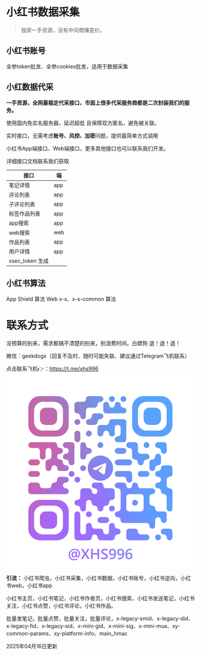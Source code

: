 # 小红书数据采集

> 独家一手资源，没有中间商赚差价。

## 小红书账号
全参token批发、全参cookies批发，适用于数据采集

## 小红数据代采
**一手资源，全网最稳定代采接口，市面上很多代采服务商都是二次封装我们的服务。**

使用国内免实名服务器，延迟超低 且保障双方匿名，避免被关联。

实时接口，无需考虑**账号、风控、加密**问题，提供最简单方式调用

小红书App端接口、Web端接口，更多其他接口也可以联系我们开发。

详细接口文档联系我们获取

| **接口**        | **端** |
| --------------- | ------ |
| 笔记详情        | app    |
| 评论列表        | app    |
| 子评论列表      | app    |
| 标签作品列表    | app    |
| app搜索            | app    |
| web搜索            | web    |
| 作品列表        | app    |
| 用户详情        | app    |
| xsec_token 生成 |        |


## 小红书算法
App Shield 算法
Web x-s、x-s-common 算法

# 联系方式
没预算的别来，需求都搞不清楚的别来，别浪费时间。白嫖狗 退！退！退！

微信：geekdogx（回复不及时、随时可能失联、建议通过Telegram飞机联系）

点击联系飞机👉：https://t.me/xhs996
![tg](https://github.com/xhs996/xhs_spider/blob/main/tg.jpg)

**引流：** 小红书爬虫，小红书采集，小红书数据，小红书账号，小红书逆向，小红书web，小红书app

小红书主页，小红书笔记，小红书作者页，小红书搜索，小红书发送笔记，小红书关注，小红书点赞，小红书评论，小红书作品。

批量发笔记，批量点赞，批量关注，批量评论，x-legacy-smid、x-legacy-did、x-legacy-fid、x-legacy-sid、x-mini-gid、x-mini-sig、x-mini-mua、xy-common-params、xy-platform-info、main_hmac

2025年04月16日更新
